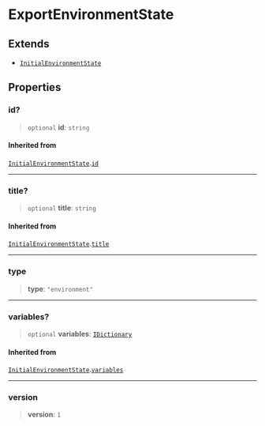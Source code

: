 # ExportEnvironmentState

## Extends

- [`InitialEnvironmentState`](InitialEnvironmentState.md)

## Properties

### id?

> `optional` **id**: `string`

#### Inherited from

[`InitialEnvironmentState`](InitialEnvironmentState.md).[`id`](InitialEnvironmentState.md#id)

***

### title?

> `optional` **title**: `string`

#### Inherited from

[`InitialEnvironmentState`](InitialEnvironmentState.md).[`title`](InitialEnvironmentState.md#title)

***

### type

> **type**: `"environment"`

***

### variables?

> `optional` **variables**: [`IDictionary`](../../../shared/type-aliases/IDictionary.md)

#### Inherited from

[`InitialEnvironmentState`](InitialEnvironmentState.md).[`variables`](InitialEnvironmentState.md#variables)

***

### version

> **version**: `1`
